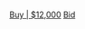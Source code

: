 <?php
require_once "Admin/include/classes/meekrodb.2.3.class.php";
require('Admin/db_config.php');

// Fetch plot listings from the database
$plotListings = DB::query("SELECT * FROM plot_listing");

?>

<div class="intro intro-carousel swiper position-relative">
    <div class="swiper-wrapper">
        <?php foreach ($plotListings as $plot) : ?>
            <div class="swiper-slide carousel-item-a intro-item bg-image" style="background-image: url(assets/img/<?php echo $plot['plot_image']; ?>)">
                <div class="overlay overlay-a"></div>
                <div class="intro-content display-table">
                    <div class="table-cell">
                        <div class="container">
                            <div class="row">
                                <div class="col-lg-8">
                                    <div class="intro-body">
                                        <p class="intro-title-top"><?php echo $plot['plot_location']; ?></p>
                                        <h1 class="intro-title mb-4 ">
                                            <span class="color-b"><?php echo $plot['plot_num']; ?></span>
                                            <br><?php echo $plot['plot_title']; ?>
                                        </h1>
                                        <p class="intro-subtitle intro-price">
                                            <a href="#"><span class="price-a">Buy | $12,000</span></a>
                                            <a href="#"><span class="price-a" data-bs-toggle="modal" data-bs-target="#exampleModal">Bid <i class="bi bi-coin"></i></span></a>
                                        </p>
                                    </div>
                                </div>
                            </div>
                        </div>
                    </div>
                </div>
            </div>
        <?php endforeach; ?>
    </div>
    <div class="swiper-pagination"></div>
</div>